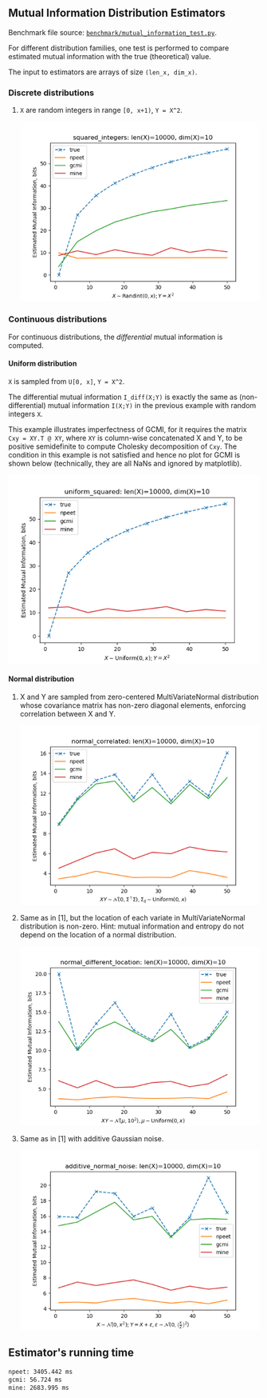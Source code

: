 ## Mutual Information Distribution Estimators

Benchmark file source: [`benchmark/mutual_information_test.py`](../../benchmark/mutual_information_test.py).

For different distribution families, one test is performed to compare estimated mutual information with the true (theoretical) value.

The input to estimators are arrays of size `(len_x, dim_x)`.

### Discrete distributions

1. `X` are random integers in range `[0, x+1)`, `Y = X^2`.

   ![](images/distributions/_mi_squared_integers.png)


### Continuous distributions

For continuous distributions, the _differential_ mutual information is computed.

#### Uniform distribution

`X` is sampled from `U[0, x]`, `Y = X^2`.

The differential mutual information `I_diff(X;Y)` is exactly the same as (non-differential) mutual information `I(X;Y)` in the previous example with random integers `X`.

This example illustrates imperfectness of GCMI, for it requires the matrix `Cxy = XY.T @ XY`, where `XY` is column-wise concatenated X and Y, to be positive semidefinite to compute Cholesky decomposition of `Cxy`. The condition in this example is not satisfied and hence no plot for GCMI is shown below (technically, they are all NaNs and ignored by matplotlib).

![](images/distributions/_mi_uniform_squared.png)

#### Normal distribution

1. X and Y are sampled from zero-centered MultiVariateNormal distribution whose covariance matrix has non-zero diagonal elements, enforcing correlation between X and Y.

   ![](images/distributions/_mi_normal_correlated.png)

2. Same as in \[1\], but the location of each variate in MultiVariateNormal distribution is non-zero. Hint: mutual information and entropy do not depend on the location of a normal distribution.

   ![](images/distributions/_mi_normal_different_location.png)

3. Same as in \[1\] with additive Gaussian noise.

   ![](images/distributions/_mi_additive_normal_noise.png)


## Estimator's running time

```
npeet: 3405.442 ms
gcmi: 56.724 ms
mine: 2683.995 ms
```
